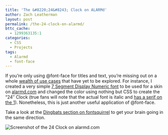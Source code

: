```yaml
---
title: 'The &#8220;24&#8243; Clock on ALARMd'
author: Zach Leatherman
layout: post
permalink: /the-24-clock-on-alarmd/
bttc_cache:
  - 1299363135:1
categories:
  - CSS
  - Projects
tags:
  - Alarmd
  - font-face
---
```


If you’re only using @font-face for titles and text, you’re missing out on a whole [wealth of use cases][1] that have yet to be explored. For instance, I created a very simple [7 Segment Display Numeric font][2] to be used for a skin on [alarmd.com][3] and changed the color using nothing but CSS to create the “24″ Clock (true fans will note that the actual font is italic and [has a serif on the 1][4]). Nonetheless, this is just another useful application of @font-face.

 [1]: http://www.zachleat.com/web/2010/01/03/css-sprites-using-font-face/
 [2]: http://fontstruct.fontshop.com/fontstructions/show/282059
 [3]: http://www.alarmd.com/
 [4]: http://www.panopticist.com/2006/05/there_is_something_weird_going_on_with_the_clock_on_24.php

Take a look at the [Dingbats section on fontsquirrel][5] to get your brain going in the same direction.

 [5]: http://www.fontsquirrel.com/fonts/list/style/Dingbat

![][6]

 [6]: /web/wp-content/uploads/2010/01/Screen-shot-2010-01-24-at-1.22.39-AM.png "Screenshot of the 24 Clock on alarmd.com"